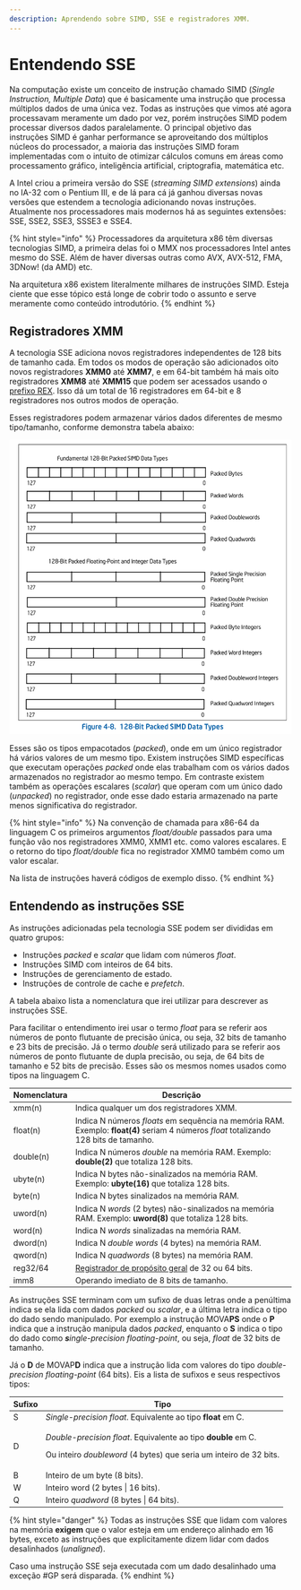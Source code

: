 ```yaml
---
description: Aprendendo sobre SIMD, SSE e registradores XMM.
---
```


# Entendendo SSE

Na computação existe um conceito de instrução chamado SIMD (_Single Instruction, Multiple Data_) que é basicamente uma instrução que processa múltiplos dados de uma única vez. Todas as instruções que vimos até agora processavam meramente um dado por vez, porém instruções SIMD podem processar diversos dados paralelamente. O principal objetivo das instruções SIMD é ganhar performance se aproveitando dos múltiplos núcleos do processador, a maioria das instruções SIMD foram implementadas com o intuito de otimizar cálculos comuns em áreas como processamento gráfico, inteligência artificial, criptografia, matemática etc.

A Intel criou a primeira versão do SSE (_streaming SIMD extensions_) ainda no IA-32 com o Pentium III, e de lá para cá já ganhou diversas novas versões que estendem a tecnologia adicionando novas instruções. Atualmente nos processadores mais modernos há as seguintes extensões: SSE, SSE2, SSE3, SSSE3 e SSE4.

{% hint style="info" %}
Processadores da arquitetura x86 têm diversas tecnologias SIMD, a primeira delas foi o MMX nos processadores Intel antes mesmo do SSE. Além de haver diversas outras como AVX,  AVX-512, FMA, 3DNow! (da AMD) etc.

Na arquitetura x86 existem literalmente milhares de instruções SIMD. Esteja ciente que esse tópico está longe de cobrir todo o assunto e serve meramente como conteúdo introdutório.
{% endhint %}

## Registradores XMM

A tecnologia SSE adiciona novos registradores independentes de 128 bits de tamanho cada. Em todos os modos de operação são adicionados oito novos registradores **XMM0** até **XMM7**, e em 64-bit também há mais oito registradores **XMM8** até **XMM15** que podem ser acessados usando o [prefixo REX](../prefixos.md#rex). Isso dá um total de 16 registradores em 64-bit e 8 registradores nos outros modos de operação.

Esses registradores podem armazenar vários dados diferentes de mesmo tipo/tamanho, conforme demonstra tabela abaixo:

![Intel Developer's Manuals | 4.6.2 128-Bit Packed SIMD Data Types](<../../.gitbook/assets/image (3).png>)

Esses são os tipos empacotados (_packed_), onde em um único registrador há vários valores de um mesmo tipo. Existem instruções SIMD específicas que executam operações _packed_ onde elas trabalham com os vários dados armazenados no registrador ao mesmo tempo. Em contraste existem também as operações escalares (_scalar_) que operam com um único dado (_unpacked_) no registrador, onde esse dado estaria armazenado na parte menos significativa do registrador.

{% hint style="info" %}
Na convenção de chamada para x86-64 da linguagem C os primeiros argumentos _float/double_ passados para uma função vão nos registradores XMM0, XMM1 etc. como valores escalares. E o retorno do tipo _float/double_ fica no registrador XMM0 também como um valor escalar.

Na lista de instruções haverá códigos de exemplo disso.
{% endhint %}

## Entendendo as instruções SSE

As instruções adicionadas pela tecnologia SSE podem ser divididas em quatro grupos:

* Instruções _packed_ e _scalar_ que lidam com números _float_.
* Instruções SIMD com inteiros de 64 bits.
* Instruções de gerenciamento de estado.
* Instruções de controle de cache e _prefetch_.

A tabela abaixo lista a nomenclatura que irei utilizar para descrever as instruções SSE.

Para facilitar o entendimento irei usar o termo _float_ para se referir aos números de ponto flutuante de precisão única, ou seja, 32 bits de tamanho e 23 bits de precisão. Já o termo _double_ será utilizado para se referir aos números de ponto flutuante de dupla precisão, ou seja, de 64 bits de tamanho e 52 bits de precisão. Esses são os mesmos nomes usados como tipos na linguagem C.

| Nomenclatura | Descrição                                                                                                                              |
| ------------ | -------------------------------------------------------------------------------------------------------------------------------------- |
| xmm(n)       | Indica qualquer um dos registradores XMM.                                                                                              |
| float(n)     | Indica N números _floats_ em sequência na memória RAM. Exemplo: **float(4)** seriam 4 números _float_ totalizando 128 bits de tamanho. |
| double(n)    | Indica N números _double_ na memória RAM. Exemplo: **double(2)** que totaliza 128 bits.                                                |
| ubyte(n)     | Indica N bytes não-sinalizados na memória RAM. Exemplo: **ubyte(16)** que totaliza 128 bits.                                           |
| byte(n)      | Indica N bytes sinalizados na memória RAM.                                                                                             |
| uword(n)     | Indica N _words_ (2 bytes) não-sinalizados na memória RAM. Exemplo: **uword(8)** que totaliza 128 bits.                                |
| word(n)      | Indica N _words_ sinalizadas na memória RAM.                                                                                           |
| dword(n)     | Indica N _double words_ (4 bytes) na memória RAM.                                                                                      |
| qword(n)     | Indica N _quadwords_ (8 bytes) na memória RAM.                                                                                         |
| reg32/64     | [Registrador de propósito geral](../../a-base/registradores-de-proposito-geral.md) de 32 ou 64 bits.                                   |
| imm8         | Operando imediato de 8 bits de tamanho.                                                                                                |

As instruções SSE terminam com um sufixo de duas letras onde a penúltima indica se ela lida com dados _packed_ ou _scalar_, e a última letra indica o tipo do dado sendo manipulado. Por exemplo a instrução MOVA**PS** onde o **P** indica que a instrução manipula dados _packed_, enquanto o **S** indica o tipo do dado como _**s**ingle-precision floating-point_, ou seja, _float_ de 32 bits de tamanho.

Já o **D** de MOVAP**D** indica que a instrução lida com valores do tipo _double-precision floating-point_ (64 bits). Eis a lista de sufixos e seus respectivos tipos:

| Sufixo | Tipo                                                                                                                                                                      |
| ------ | ------------------------------------------------------------------------------------------------------------------------------------------------------------------------- |
| S      | _Single-precision float_. Equivalente ao tipo **float** em C.                                                                                                             |
| D      | <p><em>Double-precision float</em>. Equivalente ao tipo <strong>double</strong> em C.</p><p>Ou inteiro <em>doubleword</em> (4 bytes) que seria um inteiro de 32 bits.</p> |
| B      | Inteiro de um byte (8 bits).                                                                                                                                              |
| W      | Inteiro word (2 bytes \| 16 bits).                                                                                                                                        |
| Q      | Inteiro _quadword_ (8 bytes \| 64 bits).                                                                                                                                  |

{% hint style="danger" %}
Todas as instruções SSE que lidam com valores na memória **exigem** que o valor esteja em um endereço alinhado em 16 bytes, exceto as instruções que explicitamente dizem lidar com dados desalinhados (_unaligned_).

Caso uma instrução SSE seja executada com um dado desalinhado uma exceção #GP será disparada.
{% endhint %}
